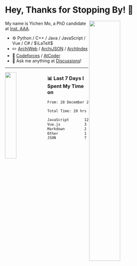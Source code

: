 # Hey, Thanks for Stopping By! 🦭

<picture>
    <source media="(prefers-color-scheme: dark)" srcset="https://github-readme-stats.vercel.app/api?username=amomorning&show_icons=true&theme=noctis_minimus&hide=issues">
    <img align="right" width="45%" src="https://github-readme-stats.vercel.app/api?username=amomorning&show_icons=true&theme=graywhite&hide=issues">
</picture>


My name is Yichen Mo, a PhD candidate at [Inst. AAA](https://archialgo.com).

-   :gear: Python / C++ / Java / JavaScript / Vue / C# / $\LaTeX$ 
-   :pencil2: [ArchiWeb](https://web.archialgo.com) / [ArchiJSON](https://www.food4rhino.com/en/app/archijson) / [ArchIndex](https://index.archialgo.com/) 
-   :abacus: [Codeforces](https://codeforces.com/profile/LaPluma) / [AtCoder](https://atcoder.jp/users/amomorning)
-   :thought_balloon: Ask me anything at [Discussions](https://github.com/amomorning/amomorning/discussions/new)!


---

<picture>
    <source media="(prefers-color-scheme: dark)" srcset="https://github-readme-stats.vercel.app/api/top-langs/?username=amomorning&hide=Mathematica&theme=noctis_minimus">
    <img align="left" width="27%" src="https://github-readme-stats.vercel.app/api/top-langs/?username=amomorning&hide=Mathematica&theme=graywhite">
</picture>

  
### 📊 Last 7 Days I Spent My Time on

<!--START_SECTION:waka-->

```txt
From: 28 December 2023 - To: 04 January 2024

Total Time: 20 hrs 16 mins

JavaScript       12 hrs 58 mins  ████████████████░░░░░░░░░   64.00 %
Vue.js           3 hrs 11 mins   ████░░░░░░░░░░░░░░░░░░░░░   15.77 %
Markdown         2 hrs 6 mins    ██▓░░░░░░░░░░░░░░░░░░░░░░   10.37 %
Other            1 hr 43 mins    ██░░░░░░░░░░░░░░░░░░░░░░░   08.48 %
JSON             7 mins          ░░░░░░░░░░░░░░░░░░░░░░░░░   00.66 %
```

<!--END_SECTION:waka-->　　
